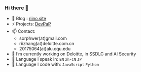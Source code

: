 ### Hi there 👋

- 👯 Blog : [riino.site](https://riino.site/)
- ⚡ Projects: [DevPaP](https://nestof.notion.site/cee7a2484fec49499b4095fbd08c0e24?v=52da712ff5fb4987b84e8cea7a01e76c)
- 📫 Contact:
  -   sorphwer(at)gmail.com
  -   riizhang(at)deloitte.com.cn
  -   20175064(at)alu.cqu.edu
- 🔭 I’m currently working on Deloitte, in SSDLC and AI Security
- 💬 Language I speak in: `EN` `zh-CN` `JP` 
- 🌱 Language I code with: `JavaScript` `Python` 
<!--
**sorphwer/sorphwer** is a ✨ _special_ ✨ repository because its `README.md` (this file) appears on your GitHub profile.

Here are some ideas to get you started:

- 🔭 I’m currently working on ...
- 🌱 I’m currently learning ...
- 👯 I’m looking to collaborate on ...
- 🤔 I’m looking for help with ...
- 💬 Ask me about ...
- 📫 How to reach me: ...
- 😄 Pronouns: ...
- ⚡ Fun fact: ...
-->
